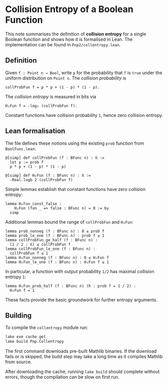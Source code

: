 # Collision Entropy of a Boolean Function

This note summarises the definition of **collision entropy** for a
single Boolean function and shows how it is formalised in Lean.  The
implementation can be found in `Pnp2/collentropy.lean`.

## Definition

Given `f : Point n → Bool`, write `p` for the probability that `f` is
`true` under the uniform distribution on `Point n`.  The *collision
probability* is
```
collProbFun f = p * p + (1 - p) * (1 - p).
```
The *collision entropy* is measured in bits via
```
H₂Fun f = -log₂ (collProbFun f).
```
Constant functions have collision probability `1`, hence zero collision
entropy.

## Lean formalisation

The file defines these notions using the existing `prob` function from
`BoolFunc.lean`:

```lean
@[simp] def collProbFun (f : BFunc n) : ℝ :=
  let p := prob f
  p * p + (1 - p) * (1 - p)

@[simp] def H₂Fun (f : BFunc n) : ℝ :=
  -Real.logb 2 (collProbFun f)
```

Simple lemmas establish that constant functions have zero collision
entropy:
```lean
lemma H₂Fun_const_false :
    H₂Fun (fun _ => false : BFunc n) = 0 := by
  simp
```

Additional lemmas bound the range of `collProbFun` and `H₂Fun`:
```lean
lemma prob_nonneg (f : BFunc n) : 0 ≤ prob f
lemma prob_le_one (f : BFunc n) : prob f ≤ 1
lemma collProbFun_ge_half (f : BFunc n) :
  (1 / 2 : ℝ) ≤ collProbFun f
lemma collProbFun_le_one (f : BFunc n) :
  collProbFun f ≤ 1
lemma H₂Fun_nonneg (f : BFunc n) : 0 ≤ H₂Fun f
lemma H₂Fun_le_one (f : BFunc n) : H₂Fun f ≤ 1
```
In particular, a function with output probability `1/2` has maximal
collision entropy `1`:
```lean
lemma H₂Fun_prob_half (f : BFunc n) (h : prob f = 1 / 2) :
  H₂Fun f = 1
```

These facts provide the basic groundwork for further entropy arguments.

## Building

To compile the `collentropy` module run:
```bash
lake exe cache get
lake build Pnp.Collentropy
```
The first command downloads pre-built Mathlib binaries. If the download fails or is skipped, the build step may take a long time as it compiles Mathlib from source.

After downloading the cache, running `lake build` should complete without errors, though the compilation can be slow on first run.
